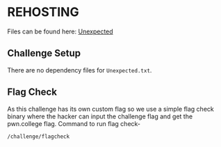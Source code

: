 # REHOSTING

Files can be found here: [Unexpected](https://github.com/0xw3bs3c/HSCTF2020/tree/master/crypto/unexpected)

## Challenge Setup
There are no dependency files for `Unexpected.txt`.

## Flag Check

As this challenge has its own custom flag so we use a simple flag check binary where the hacker can input the challenge flag and get the pwn.college flag. Command to run flag check-
```
/challenge/flagcheck
```